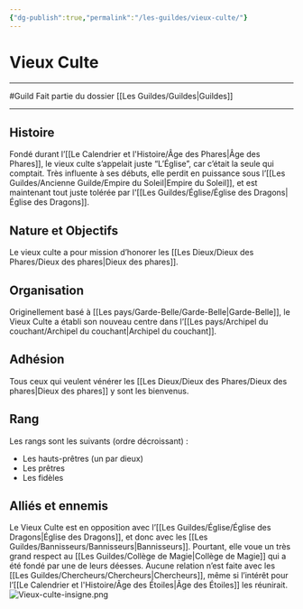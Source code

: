 ```yaml
---
{"dg-publish":true,"permalink":"/les-guildes/vieux-culte/"}
---
```


# Vieux Culte
---
#Guild 
Fait partie du dossier [[Les Guildes/Guildes\|Guildes]]

-------
## Histoire
Fondé durant l’[[Le Calendrier et l'Histoire/Âge des Phares\|Âge des Phares]], le vieux culte s’appelait juste “L’Église”, car c’était la seule qui comptait. Très influente à ses débuts, elle perdit en puissance sous l’[[Les Guildes/Ancienne Guilde/Empire du Soleil\|Empire du Soleil]], et est maintenant tout juste tolérée par l'[[Les Guildes/Église/Église des Dragons\|Église des Dragons]].
## Nature et Objectifs
Le vieux culte a pour mission d’honorer les [[Les Dieux/Dieux des Phares/Dieux des phares\|Dieux des phares]].
## Organisation
Originellement basé à [[Les pays/Garde-Belle/Garde-Belle\|Garde-Belle]], le Vieux Culte a établi son nouveau centre dans l’[[Les pays/Archipel du couchant/Archipel du couchant\|Archipel du couchant]].  
## Adhésion
Tous ceux qui veulent vénérer les [[Les Dieux/Dieux des Phares/Dieux des phares\|Dieux des phares]] y sont les bienvenus.
## Rang
Les rangs sont les suivants (ordre décroissant) :
- Les hauts-prêtres (un par dieux)
- Les prêtres
- Les fidèles
## Alliés et ennemis
Le Vieux Culte est en opposition avec l’[[Les Guildes/Église/Église des Dragons\|Église des Dragons]], et donc avec les [[Les Guildes/Bannisseurs/Bannisseurs\|Bannisseurs]]. Pourtant, elle voue un très grand respect au [[Les Guildes/Collège de Magie\|Collège de Magie]] qui a été fondé par une de leurs déesses.
Aucune relation n’est faite avec les [[Les Guildes/Chercheurs/Chercheurs\|Chercheurs]], même si l’intérêt pour l’[[Le Calendrier et l'Histoire/Âge des Étoiles\|Âge des Étoiles]] les réunirait.
![Vieux-culte-insigne.png](/img/user/_Images/_Guilde/Vieux-culte-insigne.png)
